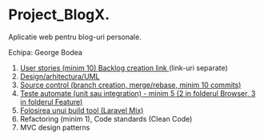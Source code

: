 # Project_BlogX.
Aplicatie web pentru blog-uri personale.

Echipa: George Bodea 

1) <a href="https://github.com/GeorgeBodea/Project_BlogX/wiki/User-stories"> User stories (minim 10) </a> <a href="https://github.com/GeorgeBodea/Project_BlogX/projects/1"> Backlog creation link </a> (link-uri separate)
2) <a href="https://github.com/GeorgeBodea/Project_BlogX/tree/main/Diagrame">Design/arhitectura/UML </a>
3) <a href="https://github.com/GeorgeBodea/Project_BlogX/network">Source control (branch creation, merge/rebase, minim 10 commits) </a>
4) <a href="https://github.com/GeorgeBodea/Project_BlogX/tree/main/project/tests">Teste automate (unit sau integration) - minim 5 (2 in folderul Browser, 3 in folderul Feature)</a>
5) <a href="https://github.com/GeorgeBodea/Project_BlogX/blob/main/project/webpack.mix.js"> Folosirea unui build tool (Laravel Mix) </a>
6) Refactoring (minim 1), Code standards (Clean Code)
7) MVC design patterns

